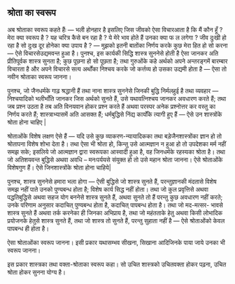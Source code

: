 ## श्रोता का स्वरूप

अब श्रोताका स्वरूप कहते हैंः — भली होनहार है इसलिए जिस जीवको ऐसा विचारआता है कि मैं कौन हूँ ? मेरा क्या स्वरूप है ? यह चरित्र कैसे बन रहा है ? ये मेरे भाव होते हैं उनका क्या फ ल लगेगा ? जीव दुःखी हो रहा है सो दुःख दूर होनेका क्या उपाय है ? — मुझको इतनी बातोंका निर्णय करके कुछ मेरा हित हो सो करना — ऐसे विचारसेउद्यमवन्त हुआ है। पुनश्च, इस कार्यकी सिद्धि शास्त्र सुननेसे होती है ऐसा जानकर अति प्रीतिपूर्वक शास्त्र सुनता है; कुछ पूछना हो सो पूछता है; तथा गुरुओंके कहे अर्थको अपने अन्तरङ्गमें बारम्बार विचारता है और अपने विचारसे सत्य अर्थोंका निश्चय करके जो कर्त्तव्य हो उसका उद्यमी होता है — ऐसा तो नवीन श्रोताका स्वरूप जानना।

पुनश्च, जो जैनधर्मके गाढ़ श्रद्धानी हैं तथा नाना शास्त्र सुननेसे जिनकी बुद्धि निर्मलहुई है तथा व्यवहार — निश्चयादिको भलीभाँति जानकर जिस अर्थको सुनते हैं, उसे यथावत्निश्चय जानकर अवधारण करते हैं; तथा जब प्रश्न उठता है तब अति विनयवान होकर प्रश्न करते हैं अथवा परस्पर अनेक प्रश्नोत्तर कर वस्तु का निर्णय करते हैं; शास्त्राभ्यासमें अति आसक्त हैं; धर्मबुद्धिसे निंद्य कार्योंके त्यागी हुए हैं — ऐसे उन शास्त्रोंके श्रोता होना चाहिए \|

श्रोताओंके विशेष लक्षण ऐसे हैं — यदि उसे कुछ व्याकरण-न्यायादिकका तथा बड़ेजैनशास्त्रोंका ज्ञान हो तो श्रोतापना विशेष शोभा देता है। तथा ऐसा भी श्रोता हो, किन्तु उसे आत्मज्ञान न हुआ हो तो उपदेशका मर्म नहीं समझ सके; इसलिये जो आत्मज्ञान द्वारा स्वरूपका आस्वादी हुआ है, वह जिनधर्मके रहस्यका श्रोता है। तथा जो अतिशयवन्त बुद्धिसे अथवा अवधि – मनःपर्ययसे संयुक्त हो तो उसे महान श्रोता जानना। ऐसे श्रोताओंके विशेषगुण हैं। ऐसे जिनशास्त्रोंके श्रोता होना चाहिये\|

पुनश्च, शास्त्र सुननेसे हमारा भला होगा — ऐसी बुद्धिसे जो शास्त्र सुनते हैं, परन्तुज्ञानकी मंदतासे विशेष समझ नहीं पाते उनको पुण्यबन्ध होता है; विशेष कार्य सिद्ध नहीं होता। तथा जो कुल प्रवृत्तिसे अथवा पद्धतिबुद्धिसे अथवा सहज योग बननेसे शास्त्र सुनते हैं, अथवा सुनते तो हैं परन्तु कुछ अवधारण नहीं करते; उनके परिणाम अनुसार कदाचित् पुण्यबन्ध होता है, कदाचित् पापबन्ध होता है। तथा जो मद-मत्सर- भावसे शास्त्र सुनते हैं अथवा तर्क करनेका ही जिनका अभिप्राय है, तथा जो महंतताके हेतु अथवा किसी लोभादिक प्रयोजनके हेतुसे शास्त्र सुनते हैं, तथा जो शास्त्र तो सुनते हैं, परन्तु सुहाता नहीं है — ऐसे श्रोताओंको केवल पापबन्ध ही होता है।

ऐसा श्रोताओंका स्वरूप जानना। इसी प्रकार यथासम्भव सीखना, सिखाना आदिजिनके पाया जाये उनका भी स्वरूप जानना।

इस प्रकार शास्त्रका तथा वक्ता-श्रोताका स्वरूप कहा। सो उचित शास्त्रको उचितवक्ता होकर पढ़ना, उचित श्रोता होकर सुनना योग्य है।
